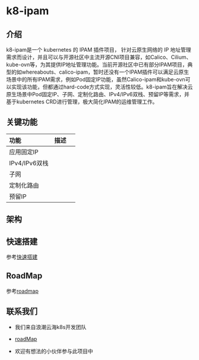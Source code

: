 # k8-ipam

## 介绍

k8-ipam是一个 kubernetes 的 IPAM 插件项目， 针对云原生网络的 IP 地址管理需求而设计，并且可以与开源社区中主流开源CNI项目兼容，如Calico、Cilium、kube-ovn等，为其提供IP地址管理功能。当前开源社区中已有部分IPAM项目，典型的如whereabouts、calico-ipam，暂时还没有一个IPAM插件可以满足云原生场景中的所有IPAM需求，例如Pod固定IP功能，虽然Calico-ipam和kube-ovn可以实现该功能，但都通过hard-code方式实现，灵活性较低。k8-ipam旨在解决云原生场景中Pod固定IP、子网、定制化路由、IPv4/IPv6双栈、预留IP等需求，并基于kubernetes CRD进行管理，极大简化IPAM的运维管理工作。

## 关键功能

| 功能          | 描述 |      |
| :------------ | ---- | ---- |
| 应用固定IP    |      |      |
| IPv4/IPv6双栈 |      |      |
| 子网          |      |      |
| 定制化路由    |      |      |
| 预留IP        |      |      |



## 架构

## 快速搭建

参考[快速搭建](./docs/install.md)

## RoadMap

参考[roadmap](roadmap.md)

## 联系我们



 - 我们来自浪潮云海k8s开发团队

 - [roadMap](roadmap.md)

 - 欢迎有想法的小伙伴参与此项目中

   
